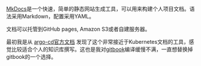 [MkDocs](https://www.mkdocs.org)是一个快速，简单的静态网站生成工具，可以用来构建个人项目文档。语法采用Markdown，配置采用YAML。

文档可以托管到GitHub pages, Amazon S3或者自建服务器。

最初我是从 [argo-cd官方文档](https://argoproj.github.io/argo-cd) 发现了这个非常接近于Kubernetes文档的工具，感觉比较适合个人的知识库撰写。这也是我对[gitbook](../gitbook/README)编译缓慢不满，一直想替换掉gitbook的一个选择。